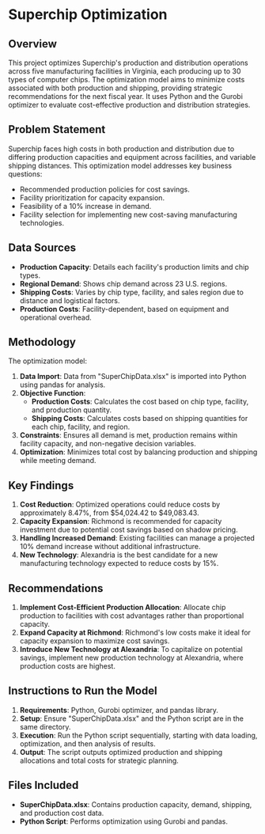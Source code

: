 # Superchip Optimization

## Overview
This project optimizes Superchip's production and distribution operations across five manufacturing facilities in Virginia, each producing up to 30 types of computer chips. The optimization model aims to minimize costs associated with both production and shipping, providing strategic recommendations for the next fiscal year. It uses Python and the Gurobi optimizer to evaluate cost-effective production and distribution strategies.

## Problem Statement
Superchip faces high costs in both production and distribution due to differing production capacities and equipment across facilities, and variable shipping distances. This optimization model addresses key business questions:
- Recommended production policies for cost savings.
- Facility prioritization for capacity expansion.
- Feasibility of a 10% increase in demand.
- Facility selection for implementing new cost-saving manufacturing technologies.

## Data Sources
- **Production Capacity**: Details each facility's production limits and chip types.
- **Regional Demand**: Shows chip demand across 23 U.S. regions.
- **Shipping Costs**: Varies by chip type, facility, and sales region due to distance and logistical factors.
- **Production Costs**: Facility-dependent, based on equipment and operational overhead.
  
## Methodology
The optimization model:
1. **Data Import**: Data from "SuperChipData.xlsx" is imported into Python using pandas for analysis.
2. **Objective Function**:
   - **Production Costs**: Calculates the cost based on chip type, facility, and production quantity.
   - **Shipping Costs**: Calculates costs based on shipping quantities for each chip, facility, and region.
3. **Constraints**: Ensures all demand is met, production remains within facility capacity, and non-negative decision variables.
4. **Optimization**: Minimizes total cost by balancing production and shipping while meeting demand.
   
## Key Findings
1. **Cost Reduction**: Optimized operations could reduce costs by approximately 8.47%, from $54,024.42 to $49,083.43.
2. **Capacity Expansion**: Richmond is recommended for capacity investment due to potential cost savings based on shadow pricing.
3. **Handling Increased Demand**: Existing facilities can manage a projected 10% demand increase without additional infrastructure.
4. **New Technology**: Alexandria is the best candidate for a new manufacturing technology expected to reduce costs by 15%.
   
## Recommendations
1. **Implement Cost-Efficient Production Allocation**: Allocate chip production to facilities with cost advantages rather than proportional capacity.
2. **Expand Capacity at Richmond**: Richmond's low costs make it ideal for capacity expansion to maximize cost savings.
3. **Introduce New Technology at Alexandria**: To capitalize on potential savings, implement new production technology at Alexandria, where production costs are highest.

## Instructions to Run the Model
1. **Requirements**: Python, Gurobi optimizer, and pandas library.
2. **Setup**: Ensure "SuperChipData.xlsx" and the Python script are in the same directory.
3. **Execution**: Run the Python script sequentially, starting with data loading, optimization, and then analysis of results.
4. **Output**: The script outputs optimized production and shipping allocations and total costs for strategic planning.
   
## Files Included
- **SuperChipData.xlsx**: Contains production capacity, demand, shipping, and production cost data.
- **Python Script**: Performs optimization using Gurobi and pandas.

